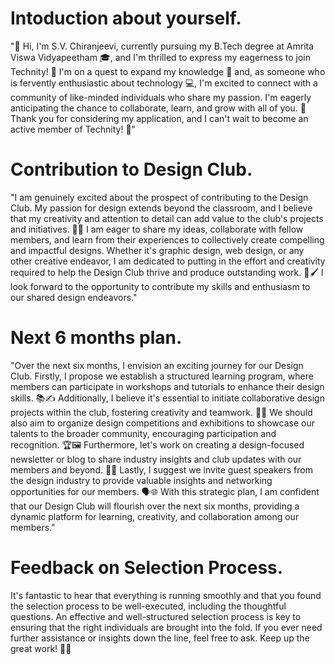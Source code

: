 # Intoduction about yourself.

"👋 Hi, I'm S.V. Chiranjeevi, currently pursuing my B.Tech degree at Amrita Viswa Vidyapeetham 🎓, and I'm thrilled to express my eagerness to join Technity! 🌟 I'm on a quest to expand my knowledge 🧠 and, as someone who is fervently enthusiastic about technology 💻, I'm excited to connect with a community of like-minded individuals who share my passion. I'm eagerly anticipating the chance to collaborate, learn, and grow with all of you. 🚀 Thank you for considering my application, and I can't wait to become an active member of Technity! 🤝"

# Contribution to Design Club.

"I am genuinely excited about the prospect of contributing to the Design Club. My passion for design extends beyond the classroom, and I believe that my creativity and attention to detail can add value to the club's projects and initiatives. 🎨✨ I am eager to share my ideas, collaborate with fellow members, and learn from their experiences to collectively create compelling and impactful designs. Whether it's graphic design, web design, or any other creative endeavor, I am dedicated to putting in the effort and creativity required to help the Design Club thrive and produce outstanding work. 🚀🖌️ I look forward to the opportunity to contribute my skills and enthusiasm to our shared design endeavors."

# Next 6 months plan.

"Over the next six months, I envision an exciting journey for our Design Club. Firstly, I propose we establish a structured learning program, where members can participate in workshops and tutorials to enhance their design skills. 📚✍️ Additionally, I believe it's essential to initiate collaborative design projects within the club, fostering creativity and teamwork. 🤝🎨 We should also aim to organize design competitions and exhibitions to showcase our talents to the broader community, encouraging participation and recognition. 🏆🖼️ Furthermore, let's work on creating a design-focused newsletter or blog to share industry insights and club updates with our members and beyond. 📰💡 Lastly, I suggest we invite guest speakers from the design industry to provide valuable insights and networking opportunities for our members. 🗣️🌐 With this strategic plan, I am confident that our Design Club will flourish over the next six months, providing a dynamic platform for learning, creativity, and collaboration among our members."

# Feedback on Selection Process.

It's fantastic to hear that everything is running smoothly and that you found the selection process to be well-executed, including the thoughtful questions. An effective and well-structured selection process is key to ensuring that the right individuals are brought into the fold. If you ever need further assistance or insights down the line, feel free to ask. Keep up the great work! 👏🚀